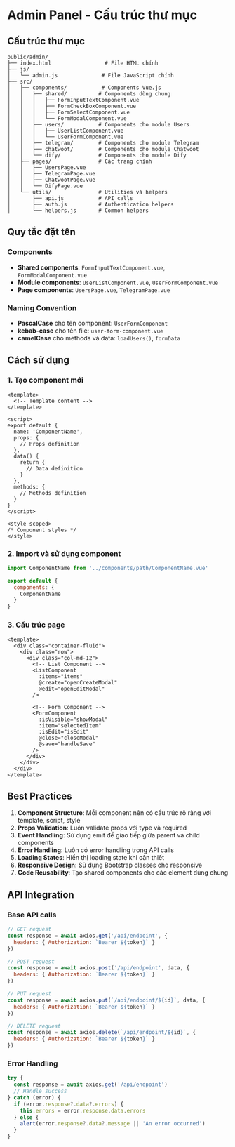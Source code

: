 # Admin Panel - Cấu trúc thư mục

## Cấu trúc thư mục

```
public/admin/
├── index.html                 # File HTML chính
├── js/
│   └── admin.js              # File JavaScript chính
├── src/
│   ├── components/           # Components Vue.js
│   │   ├── shared/          # Components dùng chung
│   │   │   ├── FormInputTextComponent.vue
│   │   │   ├── FormCheckBoxComponent.vue
│   │   │   ├── FormSelectComponent.vue
│   │   │   └── FormModalComponent.vue
│   │   ├── users/           # Components cho module Users
│   │   │   ├── UserListComponent.vue
│   │   │   └── UserFormComponent.vue
│   │   ├── telegram/        # Components cho module Telegram
│   │   ├── chatwoot/        # Components cho module Chatwoot
│   │   └── dify/            # Components cho module Dify
│   ├── pages/               # Các trang chính
│   │   ├── UsersPage.vue
│   │   ├── TelegramPage.vue
│   │   ├── ChatwootPage.vue
│   │   └── DifyPage.vue
│   └── utils/               # Utilities và helpers
│       ├── api.js           # API calls
│       ├── auth.js          # Authentication helpers
│       └── helpers.js       # Common helpers
```

## Quy tắc đặt tên

### Components
- **Shared components**: `FormInputTextComponent.vue`, `FormModalComponent.vue`
- **Module components**: `UserListComponent.vue`, `UserFormComponent.vue`
- **Page components**: `UsersPage.vue`, `TelegramPage.vue`

### Naming Convention
- **PascalCase** cho tên component: `UserFormComponent`
- **kebab-case** cho tên file: `user-form-component.vue`
- **camelCase** cho methods và data: `loadUsers()`, `formData`

## Cách sử dụng

### 1. Tạo component mới
```vue
<template>
  <!-- Template content -->
</template>

<script>
export default {
  name: 'ComponentName',
  props: {
    // Props definition
  },
  data() {
    return {
      // Data definition
    }
  },
  methods: {
    // Methods definition
  }
}
</script>

<style scoped>
/* Component styles */
</style>
```

### 2. Import và sử dụng component
```javascript
import ComponentName from '../components/path/ComponentName.vue'

export default {
  components: {
    ComponentName
  }
}
```

### 3. Cấu trúc page
```vue
<template>
  <div class="container-fluid">
    <div class="row">
      <div class="col-md-12">
        <!-- List Component -->
        <ListComponent
          :items="items"
          @create="openCreateModal"
          @edit="openEditModal"
        />
        
        <!-- Form Component -->
        <FormComponent
          :isVisible="showModal"
          :item="selectedItem"
          :isEdit="isEdit"
          @close="closeModal"
          @save="handleSave"
        />
      </div>
    </div>
  </div>
</template>
```

## Best Practices

1. **Component Structure**: Mỗi component nên có cấu trúc rõ ràng với template, script, style
2. **Props Validation**: Luôn validate props với type và required
3. **Event Handling**: Sử dụng emit để giao tiếp giữa parent và child components
4. **Error Handling**: Luôn có error handling trong API calls
5. **Loading States**: Hiển thị loading state khi cần thiết
6. **Responsive Design**: Sử dụng Bootstrap classes cho responsive
7. **Code Reusability**: Tạo shared components cho các element dùng chung

## API Integration

### Base API calls
```javascript
// GET request
const response = await axios.get('/api/endpoint', {
  headers: { Authorization: `Bearer ${token}` }
})

// POST request
const response = await axios.post('/api/endpoint', data, {
  headers: { Authorization: `Bearer ${token}` }
})

// PUT request
const response = await axios.put(`/api/endpoint/${id}`, data, {
  headers: { Authorization: `Bearer ${token}` }
})

// DELETE request
const response = await axios.delete(`/api/endpoint/${id}`, {
  headers: { Authorization: `Bearer ${token}` }
})
```

### Error Handling
```javascript
try {
  const response = await axios.get('/api/endpoint')
  // Handle success
} catch (error) {
  if (error.response?.data?.errors) {
    this.errors = error.response.data.errors
  } else {
    alert(error.response?.data?.message || 'An error occurred')
  }
}
```
